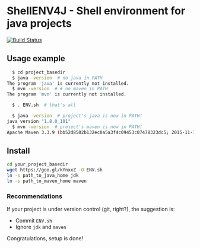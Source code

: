 # ShellENV4J - Shell environment for java projects
[![Build Status](https://travis-ci.org/code-sur/ShellENV4J.svg?branch=master)](https://travis-ci.org/code-sur/ShellENV4J)


## Usage example
```bash
  $ cd project_basedir
  $ java -version  # no java in PATH
The program 'java' is currently not installed.
  $ mvn -version  # # no maven in PATH
The program 'mvn' is currently not installed.
```

```bash
  $ . ENV.sh  # that's all
```
```bash
  $ java -version  # project's java is now in PATH!
java version "1.8.0_101"
  $ mvn -version  # project's maven is now in PATH!
Apache Maven 3.3.9 (bb52d8502b132ec0a5a3f4c09453c07478323dc5; 2015-11-10T13:41:47-03:00)
```


## Install
```bash
cd your_project_basedir
wget https://goo.gl/kYnxxZ -O ENV.sh
ln -s path_to_java_home jdk
ln -s path_to_maven_home maven
```

### Recommendations
If your project is under version control (git, right?), the suggestion is:
* Commit `ENV.sh`
* Ignore `jdk` and `maven`


Congratulations, setup is done!
